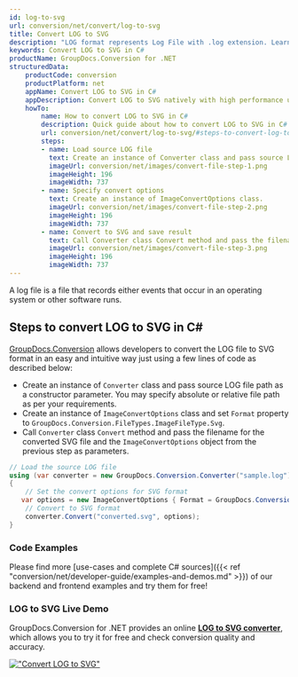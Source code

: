 ```yaml
---
id: log-to-svg
url: conversion/net/convert/log-to-svg
title: Convert LOG to SVG
description: "LOG format represents Log File with .log extension. Learn how to convert LOG to SVG file programmatically in C# language using GroupDocs.Conversion for .NET library."
keywords: Convert LOG to SVG in C#
productName: GroupDocs.Conversion for .NET
structuredData:
    productCode: conversion
    productPlatform: net
    appName: Convert LOG to SVG in C#
    appDescription: Convert LOG to SVG natively with high performance using C# language and server side GroupDocs.Conversion for .NET APIs, without the use of any software like Microsoft or Open Office.
    howTo:
        name: How to convert LOG to SVG in C# 
        description: Quick guide about how to convert LOG to SVG in C# with high performance and accuracy.
        url: conversion/net/convert/log-to-svg/#steps-to-convert-log-to-svg-in-c
        steps:
        - name: Load source LOG file 
          text: Create an instance of Converter class and pass source LOG file path as a constructor parameter. You may specify absolute or relative file path as per your requirements. 
          imageUrl: conversion/net/images/convert-file-step-1.png
          imageHeight: 196
          imageWidth: 737
        - name: Specify convert options 
          text: Create an instance of ImageConvertOptions class.
          imageUrl: conversion/net/images/convert-file-step-2.png
          imageHeight: 196
          imageWidth: 737
        - name: Convert to SVG and save result 
          text: Call Converter class Convert method and pass the filename for the converted HTML file and the ImageConvertOptions object from the previous step as parameters.
          imageUrl: conversion/net/images/convert-file-step-3.png
          imageHeight: 196
          imageWidth: 737
---
```


A log file is a file that records either events that occur in an operating system or other software runs.

## Steps to convert LOG to SVG in C#

[GroupDocs.Conversion](https://products.groupdocs.com/conversion/net) allows developers to convert the LOG file to SVG format in an easy and intuitive way just using a few lines of code as described below:

* Create an instance of `Converter` class and pass source LOG file path as a constructor parameter. You may specify absolute or relative file path as per your requirements. 
* Create an instance of `ImageConvertOptions` class and set `Format` property to `GroupDocs.Conversion.FileTypes.ImageFileType.Svg`.
* Call `Converter` class `Convert` method and pass the filename for the converted SVG file and the `ImageConvertOptions` object from the previous step as parameters.

```csharp
// Load the source LOG file
using (var converter = new GroupDocs.Conversion.Converter("sample.log"))
{
    // Set the convert options for SVG format
   var options = new ImageConvertOptions { Format = GroupDocs.Conversion.FileTypes.ImageFileType.Svg };
    // Convert to SVG format
    converter.Convert("converted.svg", options);
}
```

### Code Examples

Please find more [use-cases and complete C# sources]({{< ref "conversion/net/developer-guide/examples-and-demos.md" >}}) of our backend and frontend examples and try them for free!

### LOG to SVG Live Demo

GroupDocs.Conversion for .NET provides an online [**LOG to SVG converter**](https://products.groupdocs.app/conversion/log-to-svg), which allows you to try it for free and check conversion quality and accuracy.

[!["Convert LOG to SVG"](conversion/net/images/convert-to-svg/convert-log-to-svg.png)](https://products.groupdocs.app/conversion/log-to-svg)